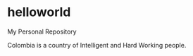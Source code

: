 # helloworld
My Personal Repository

Colombia is a country of Intelligent and Hard Working people. 
